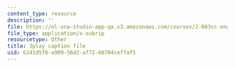 ```yaml
---
content_type: resource
description: ''
file: https://ol-ocw-studio-app-qa.s3.amazonaws.com/courses/2-003sc-engineering-dynamics-fall-2011/6241d5f0a90956d2af7260704ceffaf5_9CPA6WG6mRo.vtt
file_type: application/x-subrip
resourcetype: Other
title: 3play caption file
uid: 6241d5f0-a909-56d2-af72-60704ceffaf5
---
```

